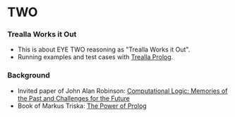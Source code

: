 # TWO

### Trealla Works it Out

- This is about EYE TWO reasoning as "Trealla Works it Out".
- Running examples and test cases with [Trealla Prolog](https://github.com/infradig/trealla).

### Background

- Invited paper of John Alan Robinson: [Computational Logic: Memories of the Past and Challenges for the Future](https://archive.org/details/springer_10.1007-3-540-44957-4/page/n19/mode/2up)
- Book of Markus Triska: [The Power of Prolog](https://www.metalevel.at/prolog)
